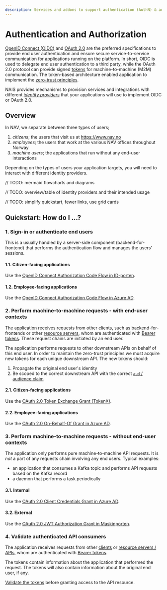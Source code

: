 ```yaml
---
description: Services and addons to support authentication (AuthN) & authorization (AuthZ)
---
```


# Authentication and Authorization

[OpenID Connect (OIDC)](concepts/protocols.md#openid-connect) and [OAuth 2.0](concepts/protocols.md#oauth-20) are the preferred specifications to provide end user authentication and ensure secure service-to-service communication for applications running on the platform.
In short, OIDC is used to delegate end user authentication to a third party, while the OAuth 2.0 protocol can provide signed [tokens](concepts/tokens.md) for machine-to-machine (M2M) communication.
The token-based architecture enabled application to implement the [zero-trust principles](../../appendix/zero-trust.md).

NAIS provides mechanisms to provision services and integrations with different [_identity providers_](concepts/actors.md#identity-provider) that your applications will use to implement OIDC or OAuth 2.0.

## Overview

In NAV, we separate between three types of users;

1. _citizens_; the users that visit us at <https://www.nav.no>
2. _employees_; the users that work at the various NAV offices throughout Norway
3. _machine users_; the applications that run without any end-user interactions

Depending on the types of users your application targets, you will need to interact with different identity providers.

// TODO: mermaid flowcharts and diagrams

// TODO: overview/table of identity providers and their intended usage

// TODO: simplify quickstart, fewer links, use grid cards

## Quickstart: How do I ...?

### 1. Sign-in or authenticate end users

This is a usually handled by a server-side component (backend-for-frontend) that performs the authentication flow and
manages the users' sessions.

#### 1.1. Citizen-facing applications

Use the [OpenID Connect Authorization Code Flow in ID-porten](idporten.md).

#### 1.2. Employee-facing applications

Use the
[OpenID Connect Authorization Code Flow in Azure AD](azure-ad/usage.md#openid-connect-authorization-code-flow).

### 2. Perform machine-to-machine requests - with end-user contexts

The application receives requests from other [clients](concepts/actors.md#client), such as backend-for-frontends or other
[resource servers](concepts/actors.md#resource-server), whom are authenticated with [Bearer tokens](concepts/tokens.md#bearer-token). These request chains are
initiated by an end user.

The application performs requests to other downstream APIs on behalf of this end user. In order to maintain
the zero-trust principles we must acquire new tokens for each unique downstream API.
The new tokens should:

1. Propagate the original end user's identity
2. Be scoped to the correct downstream API with the correct [`aud` / audience claim](concepts/tokens.md#claims-validation)

#### 2.1. Citizen-facing applications

Use the [OAuth 2.0 Token Exchange Grant (TokenX)](tokenx.md).

#### 2.2. Employee-facing applications

Use the [OAuth 2.0 On-Behalf-Of Grant in Azure AD](azure-ad/usage.md#oauth-20-on-behalf-of-grant).

### 3. Perform machine-to-machine requests - without end-user contexts

The application only performs pure machine-to-machine API requests. 
It is _not_ a part of any requests chain involving any end users. 
Typical examples:

- an application that consumes a Kafka topic and performs API requests based on the Kafka record
- a daemon that performs a task periodically

#### 3.1. Internal

Use the [OAuth 2.0 Client Credentials Grant in Azure AD](azure-ad/usage.md#oauth-20-client-credentials-grant).

#### 3.2. External

Use the [OAuth 2.0 JWT Authorization Grant in Maskinporten](maskinporten/client.md#consuming-an-api).

### 4. Validate authenticated API consumers

The application receives requests from other [clients](concepts/actors.md#client)
or [resource servers / APIs](concepts/actors.md#resource-server), whom are authenticated with [Bearer tokens](concepts/tokens.md#bearer-token).

The tokens contain information about the application that performed the request. The tokens will also contain 
information about the original end user, if any.

[Validate the tokens](concepts/tokens.md#token-validation) before granting access to the API resource.
